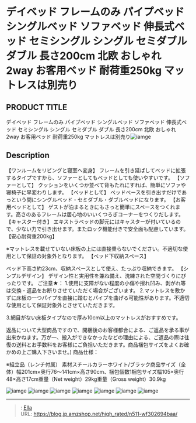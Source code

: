 # デイベッド フレームのみ パイプベッド シングルベッド ソファベッド 伸長式ベッド セミシングル シングル セミダブル ダブル 長さ200cm 北欧 おしゃれ 2way お客用ベッド 耐荷重250kg マットレスは別売り


## PRODUCT TITLE 

デイベッド フレームのみ パイプベッド シングルベッド ソファベッド 伸長式ベッド セミシングル シングル セミダブル ダブル 長さ200cm 北欧 おしゃれ 2way お客用ベッド 耐荷重250kg マットレスは別売り![iamge](https://b2bfiles1.gigab2b.cn/image/wkseller/303/20230501_b0b468c17bdf863fad20181b97f29221.jpg)

## Description

【ワンルームをリビングと寝室へ変身】
フレームを引き延ばしてベッドに拡張するタイプですから、ソファーとしてもベッドとしても使いやすいです。
【ソファーとして】
クッションをいくつか並べて背もたれにすれば、簡単にソファや寝椅子に早変わりします。
【ベッドとして】
ベッドベースを引き出すだけであっという間にシングルベッド・セミダブル・ダブルベッドになります。
【お客用ベッドとして】
ゲストが泊まるときにもさっと簡単にスペースをつくれます。高さのあるフレームは居心地のいいくつろぎコーナーをつくりだします。
【キャスター付き】
エキストラベッドの脚元にはキャスターが付いているので、少ない力で引き出せます。またロック機能付きで安全面も配慮しています。
【安心耐荷重200kg】

 ※マットレスを載せていない床板の上には直接乗らないでください。不適切な使用として保証の対象外となります。
【ベッド下収納スペース】

ベッド下高さ約23cm、収納スペースとして使え、たっぷり収納できます。
【シンプルデザイン】
デザイン性と実用性を兼ね備え、洗練された空間づくりにぴったりです。
ご注意★：
1.使用に支障がない程度の小傷や擦れ凹み、剥がれ等は交換・返品をお断りさせていただく場合がございます。
2.マットレスを敷かずに床板の一つパイプを直接に踏むとパイプを曲げる可能性があります。不適切な使用として保証対象外とさせていただきます。

3.網目がない床板タイプなので厚み10cm以上のマットレスがおすすめです。

返品について大型商品ですので、開梱後のお客様都合による、ご返品を承る事が出来かねます。万が一、搬入ができなかったなどの理由による、ご返品の際は往復の送料とお手数料をお客様にご負担いただきます。商品梱包サイズをよくお確かめの上ご購入下さいませ。)
商品仕様：

※組立品（レンチ付属）
素材スチールカラーホワイト/ブラック商品サイズ（全体）幅201cm×奥行76～141cm×高さ90cm、梱包個数1梱包サイズ幅105×奥行48×高さ17cm重量（Net weight）29kg重量（Gross weight）30.9kg

![iamge](https://b2bfiles1.gigab2b.cn/image/wkseller/303/20230508_dbb07cad4b6a22be966f11d1f0b5c1a4.jpg)
![iamge](https://b2bfiles1.gigab2b.cn/image/wkseller/303/20230501_b167bdab5b0a81f32ca15f2cfbddf01a.jpg)
![iamge](https://b2bfiles1.gigab2b.cn/image/wkseller/303/20230501_65e74909175bfbf4c13d6485c99e129d.jpg)
![iamge](https://b2bfiles1.gigab2b.cn/image/wkseller/303/20230508_8a527f9757360076d84ebf680cfe6d58.jpg)
![iamge](https://b2bfiles1.gigab2b.cn/image/wkseller/303/20230501_693dea50f0acca8b17df8c90e69c6398.jpg)
![iamge](https://b2bfiles1.gigab2b.cn/image/wkseller/303/20230501_967f10368c944f71e9e28d657e6a01a5.jpg)
![iamge](https://b2bfiles1.gigab2b.cn/image/wkseller/303/20230501_1de70a67d5ee7d172c33483ab07bb3fb.jpg)


---

> : [Ella](https://blog.jp.amzshop.net/)  
> URL: https://blog.jp.amzshop.net/high_rated/n511-wf302694baa/  

